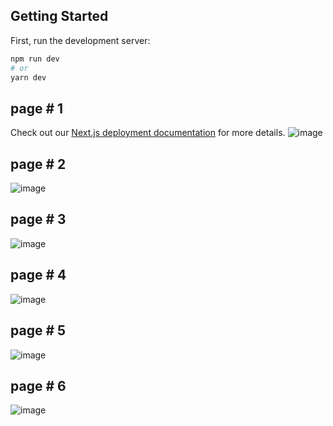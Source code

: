 
## Getting Started

First, run the development server:
```bash
npm run dev
# or
yarn dev
```
## page # 1
Check out our [Next.js deployment documentation](https://nextjs.org/docs/deployment) for more details.
![image](https://user-images.githubusercontent.com/54173716/218117745-0add7c19-41f6-465f-9972-932b27e094f5.png)
## page # 2
![image](https://user-images.githubusercontent.com/54173716/218118088-10e8eae9-703a-4c15-a2e5-46c5e929ff59.png)
## page # 3
![image](https://user-images.githubusercontent.com/54173716/218118488-393e69eb-6936-4189-83f8-5bed0bcdaf62.png)
## page # 4
![image](https://user-images.githubusercontent.com/54173716/218118578-c1cf8bdc-0cc1-4d17-837d-98d2dc98fee4.png)
## page # 5
![image](https://user-images.githubusercontent.com/54173716/218118706-dd1727a1-d073-4713-98c8-de3ec0e3bf1f.png)
## page # 6
![image](https://user-images.githubusercontent.com/54173716/218118840-9a48dc73-8c05-4570-8ec5-7304e43ab7b1.png)

